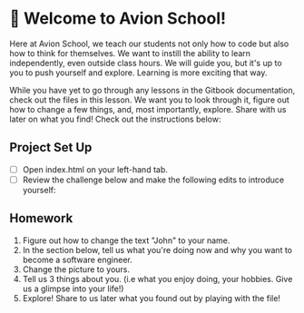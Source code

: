 # 🚀 Welcome to Avion School!

Here at Avion School, we teach our students not only how to code but also how to think for themselves. We want to instill the ability to learn independently, even outside class hours. We will guide you, but it's up to you to push yourself and explore. Learning is more exciting that way.

While you have yet to go through any lessons in the Gitbook documentation, check out the files in this lesson. We want you to look through it, figure out how to change a few things, and, most importantly, explore. Share with us later on what you find! Check out the instructions below:

## Project Set Up

- [ ] Open index.html on your left-hand tab.
- [ ] Review the challenge below and make the following edits to introduce yourself:

## Homework

1. Figure out how to change the text "John" to your name.
2. In the section below, tell us what you're doing now and why you want to become a software engineer.
3. Change the picture to yours.
4. Tell us 3 things about you. (i.e what you enjoy doing, your hobbies. Give us a glimpse into your life!)
5. Explore! Share to us later what you found out by playing with the file!
